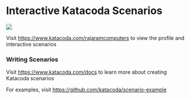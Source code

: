 # Interactive Katacoda Scenarios

[![](http://shields.katacoda.com/katacoda/rajaramcomputers/count.svg)](https://www.katacoda.com/rajaramcomputers "Get your profile on Katacoda.com")

Visit https://www.katacoda.com/rajaramcomputers to view the profile and interactive scenarios

### Writing Scenarios
Visit https://www.katacoda.com/docs to learn more about creating Katacoda scenarios

For examples, visit https://github.com/katacoda/scenario-example
